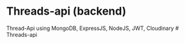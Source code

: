# Threads-api (backend)
Thread-Api using  MongoDB, ExpressJS, NodeJS, JWT, Cloudinary
#   T h r e a d s - a p i  
 